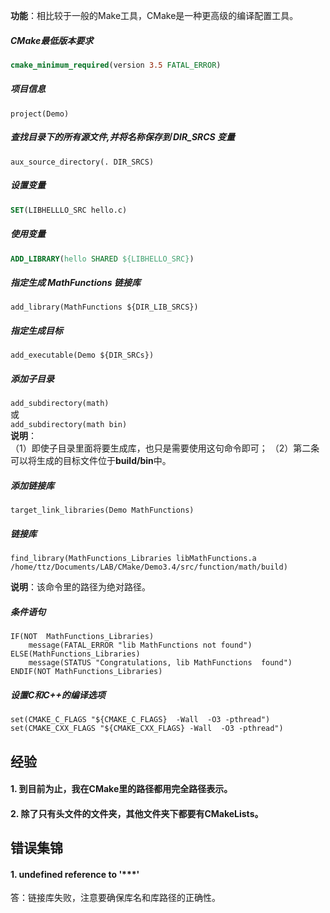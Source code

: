 **功能**：相比较于一般的Make工具，CMake是一种更高级的编译配置工具。

##### CMake最低版本要求

```cmake
cmake_minimum_required(version 3.5 FATAL_ERROR)
```

##### 项目信息
```project(Demo)```  


##### 查找目录下的所有源文件,并将名称保存到 DIR_SRCS 变量
```aux_source_directory(. DIR_SRCS)```

##### 设置变量
```cmake
SET(LIBHELLLO_SRC hello.c)
```

##### 使用变量
```cmake
ADD_LIBRARY(hello SHARED ${LIBHELLO_SRC})
```
##### 指定生成 MathFunctions 链接库
```add_library(MathFunctions ${DIR_LIB_SRCS})```

##### 指定生成目标
```add_executable(Demo ${DIR_SRCs})```

##### 添加子目录
```add_subdirectory(math)```  
或  
```add_subdirectory(math bin)```  
**说明**：  
（1）即使子目录里面将要生成库，也只是需要使用这句命令即可；
（2）第二条可以将生成的目标文件位于**build/bin**中。

##### 添加链接库
```target_link_libraries(Demo MathFunctions)```

##### 链接库
```
find_library(MathFunctions_Libraries libMathFunctions.a /home/ttz/Documents/LAB/CMake/Demo3.4/src/function/math/build)
```
**说明**：该命令里的路径为绝对路径。

##### 条件语句
```
IF(NOT  MathFunctions_Libraries)
    message(FATAL_ERROR "lib MathFunctions not found")
ELSE(MathFunctions_Libraries)
    message(STATUS "Congratulations, lib MathFunctions  found")
ENDIF(NOT MathFunctions_Libraries)
```

##### 设置C和C++的编译选项
```
set(CMAKE_C_FLAGS "${CMAKE_C_FLAGS}  -Wall  -O3 -pthread")
set(CMAKE_CXX_FLAGS "${CMAKE_CXX_FLAGS} -Wall  -O3 -pthread")
```
## 经验
#### 1. 到目前为止，我在CMake里的路径都用完全路径表示。  
#### 2. 除了只有头文件的文件夹，其他文件夹下都要有CMakeLists。

## 错误集锦
#### 1. undefined reference to '***'
答：链接库失败，注意要确保库名和库路径的正确性。